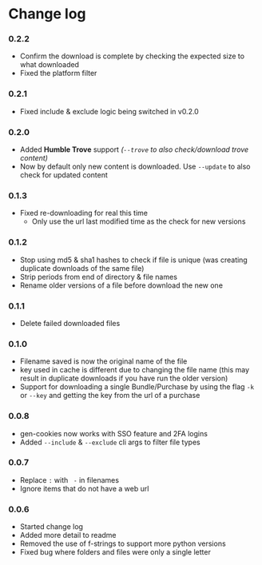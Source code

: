 # Change log

### 0.2.2
- Confirm the download is complete by checking the expected size to what downloaded
- Fixed the platform filter


### 0.2.1
- Fixed include & exclude logic being switched in v0.2.0


### 0.2.0
- Added **Humble Trove** support _(`--trove` to also check/download trove content)_
- Now by default only new content is downloaded. Use `--update` to also check for updated content


### 0.1.3
- Fixed re-downloading for real this time
  - Only use the url last modified time as the check for new versions


### 0.1.2
- Stop using md5 & sha1 hashes to check if file is unique (was creating duplicate downloads of the same file)
- Strip periods from end of directory & file names
- Rename older versions of a file before download the new one


### 0.1.1
- Delete failed downloaded files
 

### 0.1.0
- Filename saved is now the original name of the file
- key used in cache is different due to changing the file name (this may result in duplicate downloads if you have run the older version)
- Support for downloading a single Bundle/Purchase by using the flag `-k` or `--key` and getting the key from the url of a purchase


### 0.0.8
- gen-cookies now works with SSO feature and 2FA logins
- Added `--include` & `--exclude` cli args to filter file types


### 0.0.7
- Replace `:` with ` -` in filenames
- Ignore items that do not have a web url


### 0.0.6
- Started change log
- Added more detail to readme
- Removed the use of f-strings to support more python versions
- Fixed bug where folders and files were only a single letter
